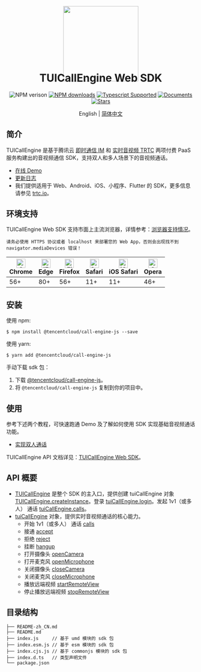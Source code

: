 <p align="center">
  <a href="https://trtc.io/">
    <img width="200" src="https://web.sdk.qcloud.com/trtc/webrtc/assets/trtc.io-logo.png">
  </a>
</p>

<h1 align="center" style="margin-top: -40px">TUICallEngine Web SDK</h1>

<div align="center">

![NPM verison](https://img.shields.io/npm/v/@tencentcloud/call-engine-js) [![NPM downloads](https://img.shields.io/npm/dw/@tencentcloud/call-engine-js)](https://www.npmjs.com/package/@tencentcloud/call-engine-js) [![Typescript Supported](https://img.shields.io/badge/Typescript-Supported-blue)](https://www.npmjs.com/package/@tencentcloud/call-engine-js) [![Documents](https://img.shields.io/badge/-Documents-blue)](https://web.sdk.qcloud.com/component/trtccalling/doc/TUICallEngine/web/zh-cn/TUICallEngine.html) [![Stars](https://img.shields.io/github/stars/tencentyun/TUICallKit?style=social)](https://github.com/tencentyun/TUICallKit) 

</div>

<div align="center"> English | <a href="https://github.com/tencentyun/TUICallKit/tree/main/Web/call-engine-demo-vue3" target="_blank"> 简体中文</a> </div>


## 简介
TUICallEngine 是基于腾讯云 [即时通信 IM](https://cloud.tencent.com/document/product/269/42440) 和 [实时音视频 TRTC](https://cloud.tencent.com/document/product/647/16788) 两项付费 PaaS 服务构建出的音视频通信 SDK，支持双人和多人场景下的音视频通话。

- [在线 Demo](https://rtcube.cloud.tencent.com/prerelease/component/experience-center/index.html#/detail?scene=callkit)
- [更新日志](https://web.sdk.qcloud.com/component/trtccalling/doc/TUICallEngine/web/zh-cn/tutorial-20-CHANGELOG.html)
- 我们提供适用于 Web、Android、iOS、小程序、Flutter 的 SDK，更多信息请参见 [trtc.io](https://cloud.tencent.com/document/product/647/78742)。


## 环境支持
TUICallEngine Web SDK 支持市面上主流浏览器，详情参考：[浏览器支持情况](https://web.sdk.qcloud.com/trtc/webrtc/v5/doc/zh-cn/tutorial-05-info-browser.html)。

```text
请务必使用 HTTPS 协议或者 localhost 来部署您的 Web App，否则会出现找不到 navigator.mediaDevices 错误！
```

| [<img src="https://web.sdk.qcloud.com/trtc/webrtc/assets/logo/chrome_48x48.png" alt="Chrome" width="24px" height="24px" />](http://godban.github.io/browsers-support-badges/)<br/>Chrome | [<img src="https://web.sdk.qcloud.com/trtc/webrtc/assets/logo/edge_48x48.png" alt="IE / Edge" width="24px" height="24px" />](http://godban.github.io/browsers-support-badges/)<br/> Edge | [<img src="https://web.sdk.qcloud.com/trtc/webrtc/assets/logo/firefox_48x48.png" alt="Firefox" width="24px" height="24px" />](http://godban.github.io/browsers-support-badges/)<br/>Firefox | [<img src="https://web.sdk.qcloud.com/trtc/webrtc/assets/logo/safari_48x48.png" alt="Safari" width="24px" height="24px" />](http://godban.github.io/browsers-support-badges/)<br/>Safari | [<img src="https://web.sdk.qcloud.com/trtc/webrtc/assets/logo/safari-ios_48x48.png" alt="iOS Safari" width="24px" height="24px" />](http://godban.github.io/browsers-support-badges/)<br/>iOS Safari | [<img src="https://web.sdk.qcloud.com/trtc/webrtc/assets/logo/opera_48x48.png" alt="Opera" width="24px" height="24px" />](http://godban.github.io/browsers-support-badges/)<br/>Opera |
| --------- | --------- | --------- | --------- | --------- | --------- |
| 56+ | 80+ | 56+ | 11+ | 11+ | 46+ |


## 安装
使用 npm:
```
$ npm install @tencentcloud/call-engine-js --save
```

使用 yarn:
```
$ yarn add @tencentcloud/call-engine-js
```

手动下载 sdk 包：
1. 下载 [@tencentcloud/call-engine-js](https://www.unpkg.com/@tencentcloud/call-engine-js@latest)。
2. 将 `@tencentcloud/call-engine-js` 复制到你的项目中。


## 使用
参考下述两个教程，可快速跑通 Demo 及了解如何使用 SDK 实现基础音视频通话功能。

- [实现双人通话](https://web.sdk.qcloud.com/component/trtccalling/doc/TUICallEngine/web/zh-cn/tutorial-00-%E5%AE%9E%E7%8E%B0%E5%8F%8C%E4%BA%BA%E9%80%9A%E8%AF%9D.html)

TUICallEngine API 文档详见：[TUICallEngine Web SDK](https://web.sdk.qcloud.com/component/trtccalling/doc/TUICallEngine/web/zh-cn/TUICallEngine.html)。


## API 概要
- [TUICallEngine](https://web.sdk.qcloud.com/component/trtccalling/doc/TUICallEngine/web/zh-cn/TUICallEngine.html) 是整个 SDK 的主入口，提供创建 tuiCallEngine 对象 [TUICallEngine.createInstance](https://web.sdk.qcloud.com/component/trtccalling/doc/TUICallEngine/web/zh-cn/TUICallEngine.html#.createInstance)。登录 [tuiCallEngine.login](https://web.sdk.qcloud.com/component/trtccalling/doc/TUICallEngine/web/zh-cn/TUICallEngine.html#login)。发起 1v1（或多人） 通话 [tuiCallEngine.calls](https://web.sdk.qcloud.com/component/trtccalling/doc/TUICallEngine/web/zh-cn/TUICallEngine.html#calls)。
- [tuiCallEngine](https://web.sdk.qcloud.com/component/trtccalling/doc/TUICallEngine/web/zh-cn/TUICallEngine.html) 对象，提供实时音视频通话的核心能力。
  - 开始 1v1（或多人） 通话 [calls](https://web.sdk.qcloud.com/component/trtccalling/doc/TUICallEngine/web/zh-cn/TUICallEngine.html#calls)
  - 接通 [accept](https://web.sdk.qcloud.com/component/trtccalling/doc/TUICallEngine/web/zh-cn/TUICallEngine.html#accept)
  - 拒绝 [reject](https://web.sdk.qcloud.com/component/trtccalling/doc/TUICallEngine/web/zh-cn/TUICallEngine.html#reject)
  - 挂断 [hangup](https://web.sdk.qcloud.com/component/trtccalling/doc/TUICallEngine/web/zh-cn/TUICallEngine.html#hangup)
  - 打开摄像头 [openCamera](https://web.sdk.qcloud.com/component/trtccalling/doc/TUICallEngine/web/zh-cn/TUICallEngine.html#openCamera)
  - 打开麦克风 [openMicrophone](https://web.sdk.qcloud.com/component/trtccalling/doc/TUICallEngine/web/zh-cn/TUICallEngine.html#openMicrophone)
  - 关闭摄像头 [closeCamera](https://web.sdk.qcloud.com/component/trtccalling/doc/TUICallEngine/web/zh-cn/TUICallEngine.html#closeCamera)
  - 关闭麦克风 [closeMicrophone](https://web.sdk.qcloud.com/component/trtccalling/doc/TUICallEngine/web/zh-cn/TUICallEngine.html#closeMicrophone)
  - 播放远端视频 [startRemoteView](https://web.sdk.qcloud.com/component/trtccalling/doc/TUICallEngine/web/zh-cn/TUICallEngine.html#startRemoteView)
  - 停止播放远端视频 [stopRemoteView](https://web.sdk.qcloud.com/component/trtccalling/doc/TUICallEngine/web/zh-cn/TUICallEngine.html#stopRemoteView)


## 目录结构
```
├── README-zh_CN.md
├── README.md
├── index.js     // 基于 umd 模块的 sdk 包
├── index.esm.js // 基于 esm 模块的 sdk 包
├── index.cjs.js // 基于 commonjs 模块的 sdk 包
├── index.d.ts   // 类型声明文件
└── package.json
```
